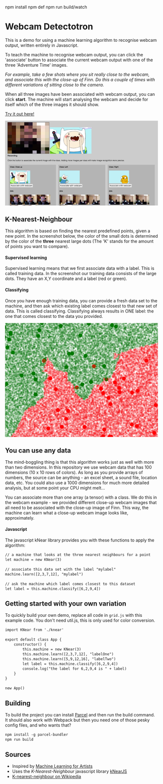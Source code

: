 npm install
npm def
npm run build/watch 

# Webcam Detectotron

This is a demo for using a machine learning algorithm to recognise webcam output, written entirely in Javascript. 

To teach the machine to recognise webcam output, you can click the 'associate' button to associate the current webcam output with one of the three 'Adventure Time' images.

*For example, take a few shots where you sit really close to the webcam, and associate this with the close-up of Finn. Do this a couple of times with different variations of sitting close to the camera.*

When all three images have been associated with webcam output, you can click **start**. The machine will start analysing the webcam and decide for itself which of the three images it should show.

[Try it out here!](https://kokodoko.github.io/webcam-detectotron/)

![image](/src/images/webknear.png)

## K-Nearest-Neighbour

This algorithm is based on finding the nearest predefined points, given a new point. In the screenshot below, the color of the small dots is determined by the color of the **three** nearest large dots (The 'K' stands for the amount of points you want to compare).

#### Supervised learning

Supervised learning means that we first associate data with a label. This is called training data. In the screenshot our training data consists of the large dots. They have an X,Y coordinate and a label (red or green).

#### Classifying

Once you have enough training data, you can provide a fresh data set to the machine, and then ask which existing label comes closest to that new set of data. This is called classifying. Classifying always results in ONE label: the one that comes closest to the data you provided.

![image](/src/images/knear.png)

## You can use any data

The mind-boggling thing is that this algorithm works just as well with more than two dimensions. In this repository we use webcam data that has 100 dimensions (10 x 10 rows of colors). As long as you provide arrays of numbers, the source can be anything - an excel sheet, a sound file, location data, etc. You could also use a 1000 dimensions for much more detailed analysis, but at some point your CPU might melt...

You can  associate more than one array (a tensor) with a class. We do this in the webcam example - we provided different close-up webcam images that all need to be associated with the close-up image of Finn. This way, the machine can learn what a close-up webcam image looks like, approximately. 

#### Javascript

The javascript kNear library provides you with these functions to apply the algorithm:

```
// a machine that looks at the three nearest neighbours for a point
let machine = new KNear(3)

// associate this data set with the label "mylabel"
machine.learn([2,3,7,12], "mylabel")

// ask the machine which label comes closest to this dataset
let label = this.machine.classify([6,2,9,4])   
```

## Getting started with your own variation

To quickly build your own demo, replace all code in `grid.js` with this example code. You don't need util.js, this is only used for color conversion.

```
import KNear from './knear'

export default class App {
    constructor() {
        this.machine = new KNear(3)
        this.machine.learn([2,3,7,12], "labelOne")
        this.machine.learn([5,9,12,16], "labelTwo")
        let label = this.machine.classify([6,2,9,4])
        console.log("the label for 6,2,9,4 is " + label)
    }
}

new App()
```

## Building

To build the project you can install [Parcel](https://parceljs.org) and then run the build command. It should also work with Webpack but then you need one of those pesky config files, and who wants that?

```
npm install -g parcel-bundler
npm run build
```

## Sources

- Inspired by [Machine Learning for Artists](https://github.com/ml4a) 
- Uses the *K-Nearest-Neighbour* javascript library [kNearJS](https://github.com/NathanEpstein/KNear)
- [K-nearest-neighbour on Wikipedia](https://en.wikipedia.org/wiki/K-nearest_neighbors_algorithm)
